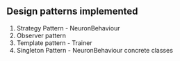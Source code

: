 ## Design patterns implemented

1) Strategy Pattern - NeuronBehaviour
2) Observer pattern
3) Template pattern - Trainer
4) Singleton Pattern - NeuronBehaviour concrete classes